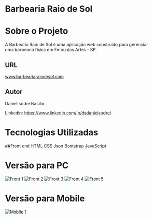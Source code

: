 # Barbearia Raio de Sol

# Sobre o Projeto
A Barbearia Raio de Sol é uma aplicação web construido para gerenciar uma barbearia física em Embu das Artes - SP.

## URL
www.barbeariaraiodesol.com

## Autor 
Daniel sodre Basilio

Linkedin: https://www.linkedin.com/in/dsdanielsodre/

# Tecnologias Utilizadas

##Front end
HTML 
CSS 
Json
Bootstrap
JavaScript

# Versão para PC

![Front 1](https://github.com/dsdanielsodre/assets/blob/main/img1.png)
![Front 2](https://github.com/dsdanielsodre/assets/blob/main/img2.png)
![Front 3](https://github.com/dsdanielsodre/assets/blob/main/img3.png)
![Front 4](https://github.com/dsdanielsodre/assets/blob/main/img5.png)
![Front 5](https://github.com/dsdanielsodre/assets/blob/main/img6.png)

# Versão para Mobile

![Mobile 1](https://github.com/dsdanielsodre/assets/blob/main/img4.png)
